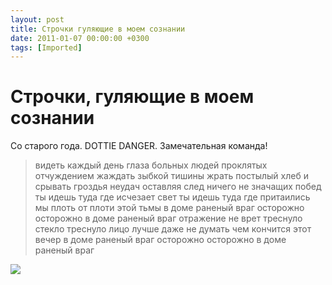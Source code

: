 ```yaml
---
layout: post
title: Строчки гуляющие в моем сознании
date: 2011-01-07 00:00:00 +0300
tags: [Imported]
---
```

# Строчки, гуляющие в моем сознании

Со старого года. DOTTIE DANGER. Замечательная команда!

> видеть каждый день глаза больных людей проклятых отчуждением жаждать зыбкой тишины жрать постылый хлеб и срывать гроздья неудач оставляя след ничего не значащих побед ты идешь туда где исчезает свет ты идешь туда где притаились мы плоть от плоти этой тьмы в доме раненый враг осторожно осторожно в доме раненый враг отражение не врет треснуло стекло треснуло лицо лучше даже не думать чем кончится этот вечер в доме раненый враг осторожно осторожно в доме раненый враг

![](http://assets1.lookatme.ru/1235647140/assets/article_image-image/05/f0/204051/article_image-image-article.jpg)